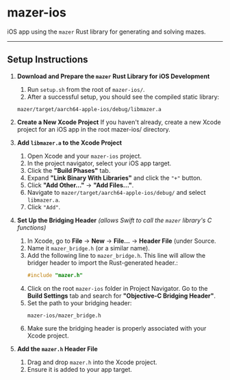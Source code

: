 # mazer-ios
iOS app using the `mazer` Rust library for generating and solving mazes.

---

## Setup Instructions
1. **Download and Prepare the `mazer` Rust Library for iOS Development**
    1. Run `setup.sh` from the root of `mazer-ios/`. 
    2. After a successful setup, you should see the compiled static library:  
      ```
      mazer/target/aarch64-apple-ios/debug/libmazer.a
      ```

2. **Create a New Xcode Project**
    If you haven't already, create a new Xcode project for an iOS app in the root mazer-ios/ directory.

3. **Add `libmazer.a` to the Xcode Project**
    1. Open Xcode and your `mazer-ios` project.
    2. In the project navigator, select your iOS app target.
    3. Click the **"Build Phases"** tab.
    4. Expand **"Link Binary With Libraries"** and click the `"+"` button.
    5. Click **"Add Other..."** → **"Add Files..."**.
    6. Navigate to `mazer/target/aarch64-apple-ios/debug/` and select `libmazer.a`.
    7. Click `"Add"`.


4. **Set Up the Bridging Header** *(allows Swift to call the `mazer` library's C functions)*
    1. In Xcode, go to **File** → **New** → **File...** → **Header File** (under Source.
    2. Name it `mazer_bridge.h` (or a similar name).
    3. Add the following line to `mazer_bridge.h`. This line will allow the bridger header to import the Rust-generated header.:
       ```c
       #include "mazer.h"
       ```
    4. Click on the root `mazer-ios` folder in Project Navigator. Go to the **Build Settings** tab and search for **"Objective-C Bridging Header"**.
    5. Set the path to your bridging header:  
       ```
       mazer-ios/mazer_bridge.h
       ```
    6. Make sure the bridging header is properly associated with your Xcode project.

5. **Add the `mazer.h` Header File**
    1. Drag and drop `mazer.h` into the Xcode project.
    2. Ensure it is added to your app target.

